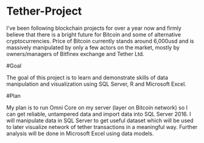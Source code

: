 # Tether-Project
I've been following blockchain projects for over a year now and firmly believe that there is a bright future for Bitcoin and some of alternative cryptocurrencies. Price of Bitcoin currently stands around 6,000usd and is massively manipulated by only a few actors on the market, mostly by owners/managers of Bitfinex exchange and Tether Ltd.

#Goal

The goal of this project is to learn and demonstrate skills of data manipulation and visualization using SQL Server, R and Microsoft Excel. 

#Plan

My plan is to run Omni Core on my server (layer on Bitcoin network) so I can get reliable, untampered data and import data into SQL Server 2016. I will manipulate data in SQL Server to get useful dataset which will be used to later visualize network of tether transactions in a meaningful way. Further analysis will be done in Microsoft Excel using data models.
